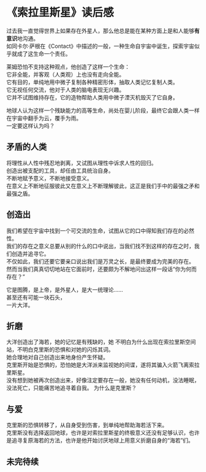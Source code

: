 # 《索拉里斯星》读后感

过去我一直觉得世界上如果存在外星人，那么他总是能在某种方面上是和人能够**有意识**地沟通。   
如同卡尔·萨根在《Contact》中描述的一般，一种生命自宇宙中诞生，探索宇宙似乎就成了这生命一个责任。    

莱姆恐怕不支持这种观点，他创造了这样一个生命：  
它非全能，并客观（人类观）上也没有走向全能。  
它有目的，单纯地用中微子复制各种精密形体，抽取人类记忆复制人类。  
它无视任何交流，他对于人类的脑电表现无兴趣。  
它并不试图维持存在，它的造物帮助人类用中微子湮灭机毁灭了它自身。  

地球人认为这样一个残缺能力的高等生命，尚处在婴儿阶段，最终它会跟人类一样在宇宙中翻手为云，覆手为雨。  
一定要这样认为吗？  

## 矛盾的人类
将理性从人性中残忍地剥离，又试图从理性中诉求人性的回归。  
创造出被支配的工具，却任由工具统治自身。  
不断地赋予意义，不断地接受意义。  
在意义上不断地征服彼此又在意义上不断理解彼此，这正是我们手中的最强之矛和最强之盾。  

## 创造出
我们希望在宇宙中找到一个可交流的生命，试图从它的口中得知我们存在的必然性。  
我们的存在之意义总要从别的什么的口中说出，当我们找不到这样的存在之时，我们创造并追寻它。  
不仅如此，我们还要它要亲口说出我们是万灵之长，是最终要成为完美的存在。  
然而当我们真真切切地站在它面前时，还要颇为不解地问出这样一段话“你为何而存在？”  

它是图腾，是上帝，是外星人，是大一统理论……  
甚至还有可能一块石头，  
一片大洋。  

## 折磨

大洋创造出了海若，她的记忆是有残缺的，她 不明白为什么出现在索拉里斯空间站，不明白克里斯的恐惧和对她的闪烁其词。  
她合理地对自己创造出来地身份产生怀疑。  
克里斯开始是恐惧的，恐怕她是大洋派来监视她的间谍，遂将其骗入火箭飞离索拉里斯星。  
没有想到她被再次创造出来，好像注定要存在一般，她没有任何动机，没法睡眠，没法死亡，只能痛苦地追寻着自我。
为什么是克里斯？  

## 与爱

克里斯的恐惧转移了，从自身受到伤害，到单纯地帮助海若活下来。  
克里斯没有选择返回地球，也许是对索拉里斯星的终极意义还没有足够认识，也许是追寻复原海若的方法，也许是他开始讨厌地球上用意义折磨自身的“海若”们。  

## 未完待续
